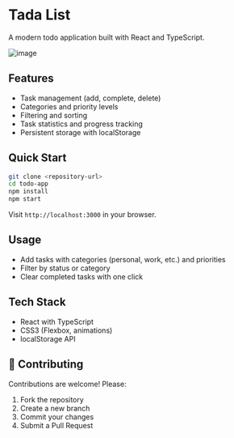 # Tada List

A modern todo application built with React and TypeScript.

![image](https://github.com/user-attachments/assets/481b6593-ce20-4617-846c-4db8fa524db0)

## Features
- Task management (add, complete, delete)
- Categories and priority levels
- Filtering and sorting
- Task statistics and progress tracking
- Persistent storage with localStorage

## Quick Start
```bash
git clone <repository-url>
cd todo-app
npm install
npm start
```
Visit `http://localhost:3000` in your browser.

## Usage
- Add tasks with categories (personal, work, etc.) and priorities
- Filter by status or category
- Clear completed tasks with one click

## Tech Stack
- React with TypeScript
- CSS3 (Flexbox, animations)
- localStorage API

## 🤝 Contributing

Contributions are welcome! Please:

1. Fork the repository
2. Create a new branch
3. Commit your changes
4. Submit a Pull Request

